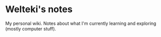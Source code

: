 # Welteki's notes

My personal wiki. Notes about what I'm currently learning and exploring (mostly computer stuff).
